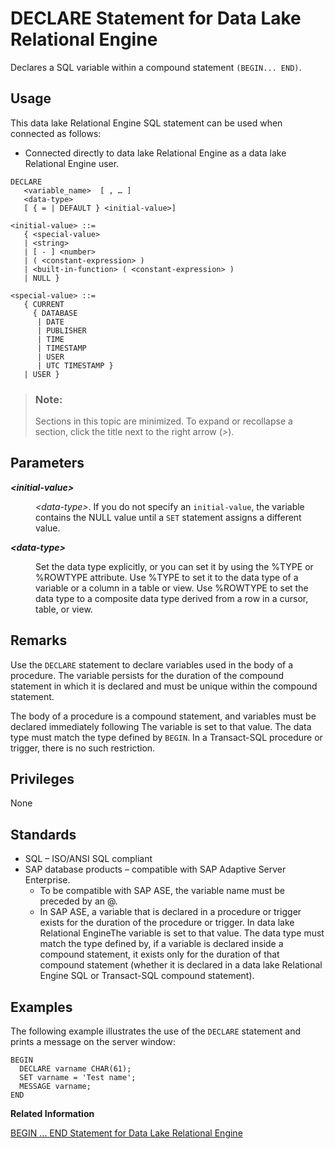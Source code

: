 <!-- loioa61a929684f210159132aa8321341448 -->

# DECLARE Statement for Data Lake Relational Engine

Declares a SQL variable within a compound statement `(BEGIN... END)`.



<a name="loioa61a929684f210159132aa8321341448__section_ovp_dvr_znb"/>

## Usage

This data lake Relational Engine SQL statement can be used when connected as follows:

-   Connected directly to data lake Relational Engine as a data lake Relational Engine user.



```
DECLARE 
   <variable_name>  [ , … ] 
   <data-type> 
   [ { = | DEFAULT } <initial-value>]
```

```
<initial-value> ::=
   { <special-value> 
   | <string> 
   | [ - ] <number> 
   | ( <constant-expression> ) 
   | <built-in-function> ( <constant-expression> ) 
   | NULL }
```

```
<special-value> ::=
   { CURRENT 
     { DATABASE 
      | DATE 
      | PUBLISHER 
      | TIME 
      | TIMESTAMP 
      | USER 
      | UTC TIMESTAMP } 
   | USER }
```



> ### Note:  
> Sections in this topic are minimized. To expand or recollapse a section, click the title next to the right arrow \(*\>*\).



<a name="loioa61a929684f210159132aa8321341448__IQ_Parameters"/>

## Parameters


<dl>
<dt><b>

*<initial-value\>*

</b></dt>
<dd>

*<data-type\>*. If you do not specify an `initial-value`, the variable contains the NULL value until a `SET` statement assigns a different value.



</dd><dt><b>

*<data-type\>*

</b></dt>
<dd>

Set the data type explicitly, or you can set it by using the %TYPE or %ROWTYPE attribute. Use %TYPE to set it to the data type of a variable or a column in a table or view. Use %ROWTYPE to set the data type to a composite data type derived from a row in a cursor, table, or view.



</dd>
</dl>



<a name="loioa61a929684f210159132aa8321341448__IQ_Usage"/>

## Remarks

Use the `DECLARE` statement to declare variables used in the body of a procedure. The variable persists for the duration of the compound statement in which it is declared and must be unique within the compound statement.

The body of a procedure is a compound statement, and variables must be declared immediately following The variable is set to that value. The data type must match the type defined by `BEGIN`. In a Transact-SQL procedure or trigger, there is no such restriction.



<a name="loioa61a929684f210159132aa8321341448__IQ_Permissions"/>

## Privileges

None



<a name="loioa61a929684f210159132aa8321341448__IQ_Standards"/>

## Standards

-   SQL – ISO/ANSI SQL compliant
-   SAP database products – compatible with SAP Adaptive Server Enterprise.
    -   To be compatible with SAP ASE, the variable name must be preceded by an @.
    -   In SAP ASE, a variable that is declared in a procedure or trigger exists for the duration of the procedure or trigger. In data lake Relational EngineThe variable is set to that value. The data type must match the type defined by, if a variable is declared inside a compound statement, it exists only for the duration of that compound statement \(whether it is declared in a data lake Relational Engine SQL or Transact-SQL compound statement\).




<a name="loioa61a929684f210159132aa8321341448__IQ_Examples"/>

## Examples

The following example illustrates the use of the `DECLARE` statement and prints a message on the server window:

```
BEGIN
  DECLARE varname CHAR(61);
  SET varname = 'Test name';
  MESSAGE varname;
END
```

**Related Information**  


[BEGIN … END Statement for Data Lake Relational Engine](begin-end-statement-for-data-lake-relational-engine-a6142de.md "Groups SQL statements together.")

